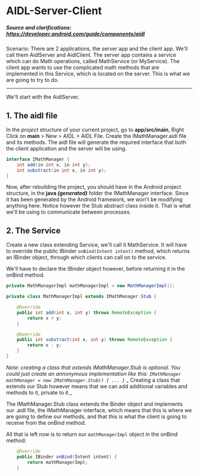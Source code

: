 # AIDL-Server-Client

##### Source and clarifications: https://developer.android.com/guide/components/aidl

Scenario: There are 2 applications, the server app and the client app. We'll call them AidlServer and AidlClient. The server app contains a service which can do Math operations, called MathService (or MyService). The client app wants to use the complicated math methods that are implemented in this Service, which is located on the server. This is what we are going to try to do.


___

We'll start with the AidlServer.
## 1.  The aidl file

In the _project_ structure of your current project, go to **app/src/main**, Right Click on **main** > New > AIDL > AIDL File.  Create the IMathManager.aidl file and its methods. The aidl file will generate the required interface that both the client application and the server will be using.
```java
interface IMathManager {
    int add(in int x, in int y);
    int substract(in int x, in int y);
}
```

Now, after rebuilding the project, you should have in the Android project structure, in the **java *(generated)*** folder the IMathManager interface. Since it has been generated by the Android framework, we won't be modifying anything here. Notice however the Stub abstract class inside it. That is what we'll be using to communicate between processes.

## 2.  The Service

Create a new class extending Service, we'll call it MathService. It will have to override the public IBinder ```onBind(Intent intent)``` method, which returns an IBinder object, through which clients can call on to the service.

We'll have to declare the IBinder object however, before returning it in the onBind method.
```java
private MathManagerImpl mathManagerImpl = new MathManagerImpl();

private class MathManagerImpl extends IMathManager.Stub {

    @Override
    public int add(int x, int y) throws RemoteException {
        return x + y;
    }

    @Override
    public int substract(int x, int y) throws RemoteException {
        return x - y;
    }
}
```
_Note: creating a class that extends IMathManager.Stub is optional. You could just create an annonymous implementation like this:_
_``` IMathManager mathManager = new IMathManager.Stub() { ... } ```_
_ Creating a class that extends our Stub however means that we can add additional variables and methods to it, private to it._


The IMathManager.Stub class extends the Binder object and implements our .aidl file, the IMathManager interface, which means that this is where we are going to define our methods, and that this is what the client is going to receive from the onBind method.

All that is left now is to return our ```mathManagerImpl``` object in the onBind method:
```java
    @Override
    public IBinder onBind(Intent intent) {
        return mathManagerImpl;
    }
```

